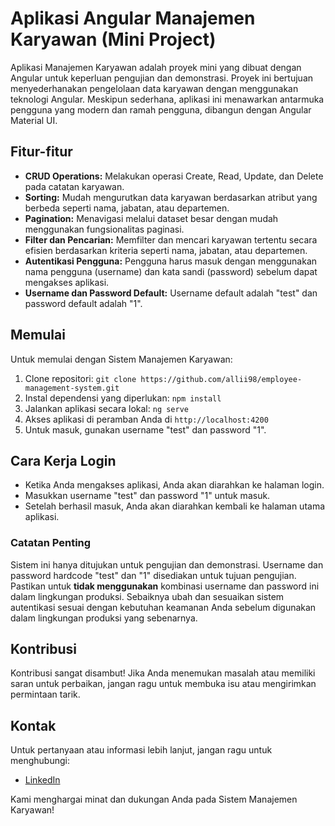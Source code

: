 # Aplikasi Angular Manajemen Karyawan (Mini Project)

Aplikasi Manajemen Karyawan adalah proyek mini yang dibuat dengan Angular untuk keperluan pengujian dan demonstrasi. Proyek ini bertujuan menyederhanakan pengelolaan data karyawan dengan menggunakan teknologi Angular. Meskipun sederhana, aplikasi ini menawarkan antarmuka pengguna yang modern dan ramah pengguna, dibangun dengan Angular Material UI.

## Fitur-fitur

- **CRUD Operations:** Melakukan operasi Create, Read, Update, dan Delete pada catatan karyawan.
- **Sorting:** Mudah mengurutkan data karyawan berdasarkan atribut yang berbeda seperti nama, jabatan, atau departemen.
- **Pagination:** Menavigasi melalui dataset besar dengan mudah menggunakan fungsionalitas paginasi.
- **Filter dan Pencarian:** Memfilter dan mencari karyawan tertentu secara efisien berdasarkan kriteria seperti nama, jabatan, atau departemen.
- **Autentikasi Pengguna:** Pengguna harus masuk dengan menggunakan nama pengguna (username) dan kata sandi (password) sebelum dapat mengakses aplikasi.
- **Username dan Password Default:** Username default adalah "test" dan password default adalah "1".

## Memulai

Untuk memulai dengan Sistem Manajemen Karyawan:

1. Clone repositori: `git clone https://github.com/allii98/employee-management-system.git`
2. Instal dependensi yang diperlukan: `npm install`
3. Jalankan aplikasi secara lokal: `ng serve`
4. Akses aplikasi di peramban Anda di `http://localhost:4200`
5. Untuk masuk, gunakan username "test" dan password "1".

## Cara Kerja Login

- Ketika Anda mengakses aplikasi, Anda akan diarahkan ke halaman login.
- Masukkan username "test" dan password "1" untuk masuk.
- Setelah berhasil masuk, Anda akan diarahkan kembali ke halaman utama aplikasi.

### Catatan Penting

Sistem ini hanya ditujukan untuk pengujian dan demonstrasi. Username dan password hardcode "test" dan "1" disediakan untuk tujuan pengujian. Pastikan untuk **tidak menggunakan** kombinasi username dan password ini dalam lingkungan produksi. Sebaiknya ubah dan sesuaikan sistem autentikasi sesuai dengan kebutuhan keamanan Anda sebelum digunakan dalam lingkungan produksi yang sebenarnya.

## Kontribusi

Kontribusi sangat disambut! Jika Anda menemukan masalah atau memiliki saran untuk perbaikan, jangan ragu untuk membuka isu atau mengirimkan permintaan tarik.

## Kontak

Untuk pertanyaan atau informasi lebih lanjut, jangan ragu untuk menghubungi:

- [LinkedIn](https://www.linkedin.com/in/ali98/)

Kami menghargai minat dan dukungan Anda pada Sistem Manajemen Karyawan!
